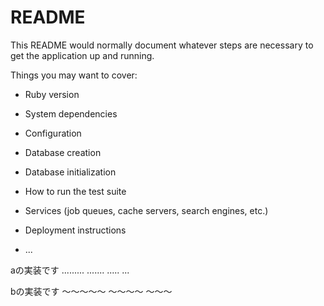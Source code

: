 # README

This README would normally document whatever steps are necessary to get the
application up and running.

Things you may want to cover:

* Ruby version

* System dependencies

* Configuration

* Database creation

* Database initialization

* How to run the test suite

* Services (job queues, cache servers, search engines, etc.)

* Deployment instructions

* ...


aの実装です
.........
.......
.....
...

bの実装です
〜〜〜〜〜
〜〜〜〜
〜〜〜

